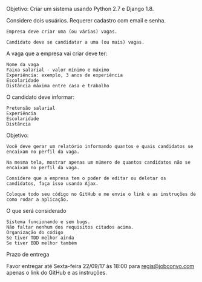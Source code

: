 Objetivo: Criar um sistema usando Python 2.7 e Django 1.8.

Considere dois usuários. Requerer cadastro com email e senha.

    Empresa deve criar uma (ou várias) vagas.

    Candidato deve se candidatar a uma (ou mais) vagas.

A vaga que a empresa vai criar deve ter:

    Nome da vaga
    Faixa salarial - valor mínimo e máximo
    Experiência: exemplo, 3 anos de experiência
    Escolaridade
    Distância máxima entre casa e trabalho

O candidato deve informar:

    Pretensão salarial
    Experiência
    Escolaridade
    Distância

Objetivo:

    Você deve gerar um relatório informando quantos e quais candidatos se encaixam no perfil da vaga.

    Na mesma tela, mostrar apenas um número de quantos candidatos não se encaixam no perfil da vaga.

    Considere que a empresa tem o poder de editar ou deletar os candidatos, faça isso usando Ajax.

    Coloque todo seu código no GitHub e me envie o link e as instruções de como rodar a aplicação.

O que será considerado

    Sistema funcionando e sem bugs.
    Não faltar nenhum dos requisitos citados acima.
    Organização do código
    Se tiver TDD melhor ainda
    Se tiver BDD melhor também

Prazo de entrega

Favor entregar até Sexta-feira 22/09/17 às 18:00 para regis@jobconvo.com apenas o link do GitHub e as instruções.